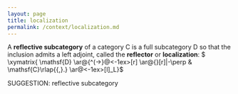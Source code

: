 ```yaml
---
layout: page
title: localization
permalink: /context/localization.md
---
```

 A **reflective subcategory** of a category $\mathsf{C}$ is a full subcategory $\mathsf{D}$ so that the inclusion admits a left adjoint, called the **reflector** or **localization**:
$ \xymatrix{ \mathsf{D} \ar@{^(->}@<-1ex>[r] \ar@{}[r]|-\perp & \mathsf{C}\rlap{{,}.} \ar@<-1ex>[l]_L}$


SUGGESTION: reflective subcategory